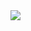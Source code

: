 <a href="#" align="center">
  <img src="https://raw.githubusercontent.com/Bitty-cf/.github/main/BittyGitHubBanner.png" />
</a>
